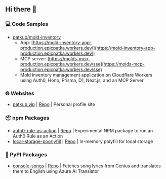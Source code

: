 ## Hi there 👋

### 💻 Code Samples
- [patkub/mold-inventory](https://github.com/patkub/mold-inventory)
  - App: [https://mold-inventory-app-production.epicpatka.workers.dev/](https://mold-inventory-app-production.epicpatka.workers.dev/)
  - MCP server: [https://molds-mcp-production.epicpatka.workers.dev/sse](https://molds-mcp-production.epicpatka.workers.dev/sse)
  - Mold inventory management application on Cloudflare Workers using Auth0, Hono, Prisma, D1, Next.js, and an MCP Server

### 🌐 Websites
- [patkub.vip](https://patkub.vip/) | [Repo](https://github.com/patkub/patkub-site) | Personal profile site

### 📦 npm Packages
- [auth0-rule-as-action](https://www.npmjs.com/package/auth0-rule-as-action) | [Repo](https://github.com/patkub/auth0-rule-as-action) | Experimental NPM package to run an Auth0 Rule as an Action
- [local-storage-poorlyfill](https://www.npmjs.com/package/local-storage-poorlyfill) | [Repo](https://github.com/patkub/local-storage-poorlyfill) | In-memory polyfill for local storage

### 🐍 PyPI Packages
- [console-songs](https://pypi.org/project/console-songs/) | [Repo](https://github.com/patkub/console-songs) | Fetches song lyrics from Genius and translates them to English using Azure AI Translator

<!--
**patkub/patkub** is a ✨ _special_ ✨ repository because its `README.md` (this file) appears on your GitHub profile.

Here are some ideas to get you started:

- 🔭 I’m currently working on ...
- 🌱 I’m currently learning ...
- 👯 I’m looking to collaborate on ...
- 🤔 I’m looking for help with ...
- 💬 Ask me about ...
- 📫 How to reach me: ...
- 😄 Pronouns: ...
- ⚡ Fun fact: ...
-->

